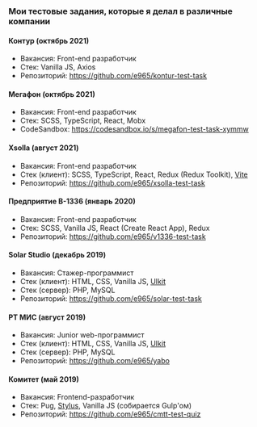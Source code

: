 ### Мои тестовые задания, которые я делал в различные компании

#### Контур (октябрь 2021)

* Вакансия: Front-end разработчик
* Стек: Vanilla JS, Axios
* Репозиторий: https://github.com/e965/kontur-test-task

#### Мегафон (октябрь 2021)

* Вакансия: Front-end разработчик
* Стек: SCSS, TypeScript, React, Mobx
* CodeSandbox: https://codesandbox.io/s/megafon-test-task-xymmw

#### Xsolla (август 2021)

* Вакансия: Front-end разработчик
* Стек (клиент): SCSS, TypeScript, React, Redux (Redux Toolkit), [Vite](https://vitejs.dev)
* Репозиторий: https://github.com/e965/xsolla-test-task

#### Предприятие В-1336 (январь 2020)

* Вакансия: Front-end разработчик
* Стек: SCSS, Vanilla JS, React (Create React App), Redux
* Репозиторий: https://github.com/e965/v1336-test-task

#### Solar Studio (декабрь 2019)

* Вакансия: Стажер-программист
* Стек (клиент): HTML, CSS, Vanilla JS, [UIkit](https://getuikit.com)
* Стек (сервер): PHP, MySQL
* Репозиторий: https://github.com/e965/solar-test-task

#### РТ МИС (август 2019)

* Вакансия: Junior web-программист
* Стек (клиент): HTML, CSS, Vanilla JS, [UIkit](https://getuikit.com)
* Стек (сервер): PHP, MySQL
* Репозиторий: https://github.com/e965/yabo

#### Комитет (май 2019)

* Вакансия: Frontend-разработчик
* Стек: Pug, [Stylus](https://stylus-lang.com), Vanilla JS (собирается Gulp'ом)
* Репозиторий: https://github.com/e965/cmtt-test-quiz

